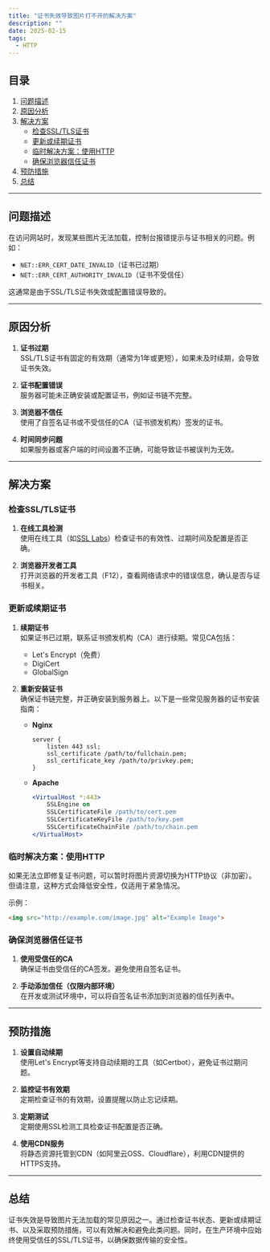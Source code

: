 ```yaml
---
title: "证书失效导致图片打不开的解决方案"
description: ""
date: 2025-02-15
tags:
  - HTTP
---
```


## 目录
1. [问题描述](#问题描述)
2. [原因分析](#原因分析)
3. [解决方案](#解决方案)
   - [检查SSL/TLS证书](#检查ssl/tls证书)
   - [更新或续期证书](#更新或续期证书)
   - [临时解决方案：使用HTTP](#临时解决方案使用http)
   - [确保浏览器信任证书](#确保浏览器信任证书)
4. [预防措施](#预防措施)
5. [总结](#总结)

---

## 问题描述

在访问网站时，发现某些图片无法加载，控制台报错提示与证书相关的问题。例如：
- `NET::ERR_CERT_DATE_INVALID`（证书已过期）
- `NET::ERR_CERT_AUTHORITY_INVALID`（证书不受信任）

这通常是由于SSL/TLS证书失效或配置错误导致的。

---

## 原因分析

1. **证书过期**  
   SSL/TLS证书有固定的有效期（通常为1年或更短），如果未及时续期，会导致证书失效。

2. **证书配置错误**  
   服务器可能未正确安装或配置证书，例如证书链不完整。

3. **浏览器不信任**  
   使用了自签名证书或不受信任的CA（证书颁发机构）签发的证书。

4. **时间同步问题**  
   如果服务器或客户端的时间设置不正确，可能导致证书被误判为无效。

---

## 解决方案

### 检查SSL/TLS证书

1. **在线工具检测**  
   使用在线工具（如[SSL Labs](https://www.ssllabs.com/ssltest/)）检查证书的有效性、过期时间及配置是否正确。

2. **浏览器开发者工具**  
   打开浏览器的开发者工具（F12），查看网络请求中的错误信息，确认是否与证书相关。

### 更新或续期证书

1. **续期证书**  
   如果证书已过期，联系证书颁发机构（CA）进行续期。常见CA包括：
   - Let's Encrypt（免费）
   - DigiCert
   - GlobalSign

2. **重新安装证书**  
   确保证书链完整，并正确安装到服务器上。以下是一些常见服务器的证书安装指南：
   - **Nginx**  
     ```nginx
     server {
         listen 443 ssl;
         ssl_certificate /path/to/fullchain.pem;
         ssl_certificate_key /path/to/privkey.pem;
     }
     ```
   - **Apache**  
     ```apache
     <VirtualHost *:443>
         SSLEngine on
         SSLCertificateFile /path/to/cert.pem
         SSLCertificateKeyFile /path/to/key.pem
         SSLCertificateChainFile /path/to/chain.pem
     </VirtualHost>
     ```

### 临时解决方案：使用HTTP

如果无法立即修复证书问题，可以暂时将图片资源切换为HTTP协议（非加密）。但请注意，这种方式会降低安全性，仅适用于紧急情况。

示例：
```html
<img src="http://example.com/image.jpg" alt="Example Image">
```

### 确保浏览器信任证书

1. **使用受信任的CA**  
   确保证书由受信任的CA签发。避免使用自签名证书。

2. **手动添加信任（仅限内部环境）**  
   在开发或测试环境中，可以将自签名证书添加到浏览器的信任列表中。

---

## 预防措施

1. **设置自动续期**  
   使用Let's Encrypt等支持自动续期的工具（如Certbot），避免证书过期问题。

2. **监控证书有效期**  
   定期检查证书的有效期，设置提醒以防止忘记续期。

3. **定期测试**  
   定期使用SSL检测工具检查证书配置是否正确。

4. **使用CDN服务**  
   将静态资源托管到CDN（如阿里云OSS、Cloudflare），利用CDN提供的HTTPS支持。

---

## 总结

证书失效是导致图片无法加载的常见原因之一。通过检查证书状态、更新或续期证书、以及采取预防措施，可以有效解决和避免此类问题。同时，在生产环境中应始终使用受信任的SSL/TLS证书，以确保数据传输的安全性。